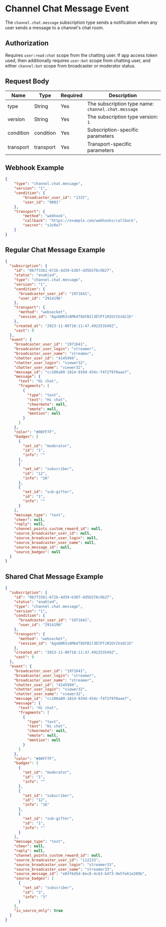 # Channel Chat Message Event

The `channel.chat.message` subscription type sends a notification when any user sends a message to a channel's chat room.

## Authorization

Requires `user:read:chat` scope from the chatting user. If app access token used, then additionally requires `user:bot` scope from chatting user, and either `channel:bot` scope from broadcaster or moderator status.

## Request Body

| Name | Type | Required | Description |
|------|------|----------|-------------|
| type | String | Yes | The subscription type name: `channel.chat.message` |
| version | String | Yes | The subscription type version: `1` |
| condition | condition | Yes | Subscription-specific parameters |
| transport | transport | Yes | Transport-specific parameters |

## Webhook Example

```json
{
    "type": "channel.chat.message",
    "version": "1",
    "condition": {
        "broadcaster_user_id": "1337",
        "user_id": "9001"
    },
    "transport": {
        "method": "webhook",
        "callback": "https://example.com/webhooks/callback",
        "secret": "s3cRe7"
    }
}
```

## Regular Chat Message Example

```json
{
  "subscription": {
    "id": "0b7f3361-672b-4d39-b307-dd5b576c9b27",
    "status": "enabled",
    "type": "channel.chat.message",
    "version": "1",
    "condition": {
      "broadcaster_user_id": "1971641",
      "user_id": "2914196"
    },
    "transport": {
      "method": "websocket",
      "session_id": "AgoQHR3s6Mb4T8GFB1l3DlPfiRIGY2VsbC1h"
    },
    "created_at": "2023-11-06T18:11:47.492253549Z",
    "cost": 0
  },
  "event": {
    "broadcaster_user_id": "1971641",
    "broadcaster_user_login": "streamer",
    "broadcaster_user_name": "streamer",
    "chatter_user_id": "4145994",
    "chatter_user_login": "viewer32",
    "chatter_user_name": "viewer32",
    "message_id": "cc106a89-1814-919d-454c-f4f2f970aae7",
    "message": {
      "text": "Hi chat",
      "fragments": [
        {
          "type": "text",
          "text": "Hi chat",
          "cheermote": null,
          "emote": null,
          "mention": null
        }
      ]
    },
    "color": "#00FF7F",
    "badges": [
      {
        "set_id": "moderator",
        "id": "1",
        "info": ""
      },
      {
        "set_id": "subscriber",
        "id": "12",
        "info": "16"
      },
      {
        "set_id": "sub-gifter",
        "id": "1",
        "info": ""
      }
    ],
    "message_type": "text",
    "cheer": null,
    "reply": null,
    "channel_points_custom_reward_id": null,
    "source_broadcaster_user_id": null,
    "source_broadcaster_user_login": null,
    "source_broadcaster_user_name": null,
    "source_message_id": null,
    "source_badges": null
  }
}
```

## Shared Chat Message Example

```json
{
  "subscription": {
    "id": "0b7f3361-672b-4d39-b307-dd5b576c9b27",
    "status": "enabled",
    "type": "channel.chat.message",
    "version": "1",
    "condition": {
      "broadcaster_user_id": "1971641",
      "user_id": "2914196"
    },
    "transport": {
      "method": "websocket",
      "session_id": "AgoQHR3s6Mb4T8GFB1l3DlPfiRIGY2VsbC1h"
    },
    "created_at": "2023-11-06T18:11:47.492253549Z",
    "cost": 0
  },
  "event": {
    "broadcaster_user_id": "1971641",
    "broadcaster_user_login": "streamer",
    "broadcaster_user_name": "streamer",
    "chatter_user_id": "4145994",
    "chatter_user_login": "viewer32",
    "chatter_user_name": "viewer32",
    "message_id": "cc106a89-1814-919d-454c-f4f2f970aae7",
    "message": {
      "text": "Hi chat",
      "fragments": [
        {
          "type": "text",
          "text": "Hi chat",
          "cheermote": null,
          "emote": null,
          "mention": null
        }
      ]
    },
    "color": "#00FF7F",
    "badges": [
      {
        "set_id": "moderator",
        "id": "1",
        "info": ""
      },
      {
        "set_id": "subscriber",
        "id": "12",
        "info": "16"
      },
      {
        "set_id": "sub-gifter",
        "id": "1",
        "info": ""
      }
    ],
    "message_type": "text",
    "cheer": null,
    "reply": null,
    "channel_points_custom_reward_id": null,
    "source_broadcaster_user_id": "112233",
    "source_broadcaster_user_login": "streamer33",
    "source_broadcaster_user_name": "streamer33",
    "source_message_id": "e03f6d5d-8ec8-4c63-b473-9e5fe61e289b",
    "source_badges": [
      {
        "set_id": "subscriber",
        "id": "3",
        "info": "3"
      }
    ],
    "is_source_only": true
  }
}
```